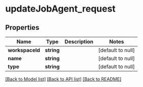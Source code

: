# updateJobAgent_request

## Properties
Name | Type | Description | Notes
------------ | ------------- | ------------- | -------------
**workspaceId** | **string** |  | [default to null]
**name** | **string** |  | [default to null]
**type** | **string** |  | [default to null]

[[Back to Model list]](../README.md#documentation-for-models) [[Back to API list]](../README.md#documentation-for-api-endpoints) [[Back to README]](../README.md)


